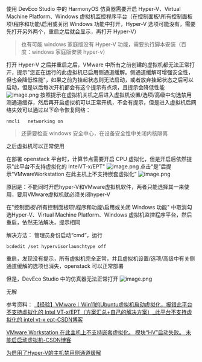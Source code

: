 使用 DevEco Studio 中的 HarmonyOS 仿真器需要开启 Hyper-V、Virtual Machine Platform、Windows 虚拟机监控程序平台（在控制面板\所有控制面板项\程序和功能\启用或关闭 Windows 功能中打开，Hyper-V 选项可能没有，需要先打开另外两个，重启之后就会显示，再打开 Hyper-V）

>  也有可能 windows 家庭版没有 Hyper-V 功能，需要执行脚本安装（百度：windows 家庭版安装 hyper-v）

打开 Hyper-V 之后并重启之后，VMware 中所有之前创建的虚拟机都无法正常打开，提示"您正在运行的此虚拟机已启用侧通道缓解。侧通道缓解可增强安全性，但也会降低性能"，如果之前为挂起状态则无法启动，或者放弃挂起状态之后可以启动，但是以后每次开机都会有这个提示有点烦，且提示会降低性能
![image.png](https://notes-ming.oss-cn-beijing.aliyuncs.com/images/20250325180515440.png)
按照提示在虚拟机关机之后进入虚拟机设置/选项/高级中勾选禁用测通道缓存，然后再开启虚拟机可以正常开机，不会有提示，但是进入虚拟机后网络失效可以通过以下命令恢复网络：
```shell
nmcli	networking on
```

>  还需要检查 windows 安全中心，在设备安全性中关闭内核隔离

之后虚拟机可以正常使用

在部署 openstack 平台时，计算节点需要开启 CPU 虚拟化，但是开启后依然提示"此平台不支持虚拟化的 IntelVT-x/EPT"
![image.png](https://notes-ming.oss-cn-beijing.aliyuncs.com/images/20250325175503410.png)
点击“是”后提示“VMwareWorkstation 在此主机上不支持嵌套虚拟化”
![image.png](https://notes-ming.oss-cn-beijing.aliyuncs.com/images/20250325175736176.png)

原因是：不能同时开启hyper-V和VMware虚拟机软件，两者只能选择其一来使用，要用VMware虚拟机就必须关闭hyper-V

在"控制面板\所有控制面板项\程序和功能\启用或关闭 Windows 功能" 中取消勾选Hyper-V、Virtual Machine Platform、Windows 虚拟机监控程序平台，然后重启，依然无法解决，提示相同

解决方法：
管理员身份启动“cmd”，运行
```shell
bcdedit /set hypervisorlaunchtype off
```
重启，发现没有提示，所有虚拟机完全正常，并且虚拟机设置/选项/高级中有关侧通道缓解的选项也消失，openstack 可以正常部署

但是，DevEco Studio 中的仿真器无法正常打开
![image.png](https://notes-ming.oss-cn-beijing.aliyuncs.com/images/20250325180431018.png)

无解


参考资料：
[【经验】VMware｜Win11的Ubuntu虚拟机启动虚拟化，报错此平台不支持虚拟化的 Intel VT-x/EPT（方案汇总+自己的解决方案）_此平台不支持虚拟化的 intel vt-x ept-CSDN博客](https://blog.csdn.net/qq_46106285/article/details/127745752?utm_medium=distribute.pc_relevant.none-task-blog-2~default~baidujs_baidulandingword~default-0-127745752-blog-134643080.235^v43^pc_blog_bottom_relevance_base2&spm=1001.2101.3001.4242.1&utm_relevant_index=3)

[VMware Workstation 在此主机上不支持嵌套虚拟化。 模块“HV”启动失败。 未能启启动虚拟机-CSDN博客](https://blog.csdn.net/m0_62571257/article/details/124102636)

[为启用了Hyper-V的主机禁用侧通道缓解](https://blog.csdn.net/m0_62571257/article/details/124102636https://blog.csdn.net/m0_62571257/article/details/124102636)




